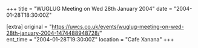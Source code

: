 +++
title = "WUGLUG Meeting on Wed 28th January 2004"
date = "2004-01-28T18:30:00Z"

[extra]
original = "https://uwcs.co.uk/events/wuglug-meeting-on-wed-28th-january-2004-1474488948728/"    
ent_time = "2004-01-28T19:30:00Z"
location = "Cafe Xanana"
+++



